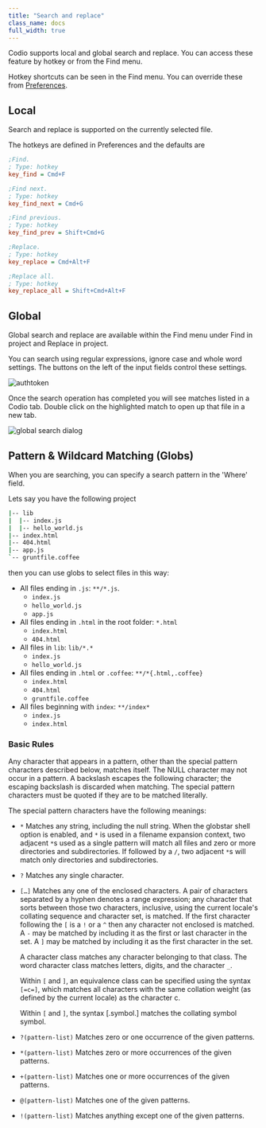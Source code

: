 ```yaml
---
title: "Search and replace"
class_name: docs
full_width: true
---
```


Codio supports local and global search and replace. You can access these feature by hotkey or from the Find menu.

Hotkey shortcuts can be seen in the Find menu. You can override these from [Preferences](/docs/ide/customization/codio-prefs).

## Local
Search and replace is supported on the currently selected file.

The hotkeys are defined in Preferences and the defaults are

```ini
;Find.
; Type: hotkey
key_find = Cmd+F

;Find next.
; Type: hotkey
key_find_next = Cmd+G

;Find previous.
; Type: hotkey
key_find_prev = Shift+Cmd+G

;Replace.
; Type: hotkey
key_replace = Cmd+Alt+F

;Replace all.
; Type: hotkey
key_replace_all = Shift+Cmd+Alt+F
```

## Global
Global search and replace are available within the Find menu under Find in project and Replace in project.

You can search using regular expressions, ignore case and whole word settings. The buttons on the left of the input fields control these settings.

<img alt="authtoken" src="/img/docs/global-search.png" class="simple"/>

Once the search operation has completed you will see matches listed in a Codio tab. Double click on the highlighted match to open up that file in a new tab.

<img alt="global search dialog" src="/img/docs/search-matches.png" class="simple"/>


## Pattern & Wildcard Matching (Globs)
When you are searching, you can specify a search pattern in the 'Where' field.

Lets say you have the following project

```bash
|-- lib
|  |-- index.js
|  |-- hello_world.js
|-- index.html
|-- 404.html
|-- app.js
`-- gruntfile.coffee
```

then you can use globs to select files in this way:

* All files ending in `.js`: `**/*.js`.
  * `index.js`
  * `hello_world.js`
  * `app.js`
* All files ending in `.html` in the root folder: `*.html`
  * `index.html`
  * `404.html`
* All files in `lib`: `lib/*.*`
  * `index.js`
  * `hello_world.js`
* All files ending in `.html` or `.coffee`: `**/*{.html,.coffee}`
  * `index.html`
  * `404.html`
  * `gruntfile.coffee`
* All files beginning with `index`: `**/index*`
  * `index.js`
  * `index.html`

### Basic Rules

Any character that appears in a pattern, other than the special pattern characters described below, matches itself. The NULL character may not occur in a pattern. A backslash escapes the following character; the escaping backslash is discarded when matching. The special pattern characters must be quoted if they are to be matched literally.

The special pattern characters have the following meanings:

* `*` Matches any string, including the null string. When the globstar shell option is enabled, and `*` is used in a filename expansion context, two adjacent `*`s used as a single pattern will match all files and zero or more directories and subdirectories. If followed by a `/`, two adjacent `*`s will match only directories and subdirectories.

* `?` Matches any single character.

* `[…]` Matches any one of the enclosed characters. A pair of characters separated by a hyphen denotes a range expression; any character that sorts between those two characters, inclusive, using the current locale's collating sequence and character set, is matched. If the first character following the `[` is a `!` or a `^` then any character not enclosed is matched. A `-` may be matched by including it as the first or last character in the set. A `]` may be matched by including it as the first character in the set.

  A character class matches any character belonging to that class. The word character class matches letters, digits, and the character `_`.

  Within `[` and `]`, an equivalence class can be specified using the syntax `[=c=]`, which matches all characters with the same collation weight (as defined by the current locale) as the character c.

  Within `[` and `]`, the syntax [.symbol.] matches the collating symbol symbol.

* `?(pattern-list)` Matches zero or one occurrence of the given patterns.

* `*(pattern-list)` Matches zero or more occurrences of the given patterns.

* `+(pattern-list)` Matches one or more occurrences of the given patterns.

* `@(pattern-list)` Matches one of the given patterns.

* `!(pattern-list)` Matches anything except one of the given patterns.
